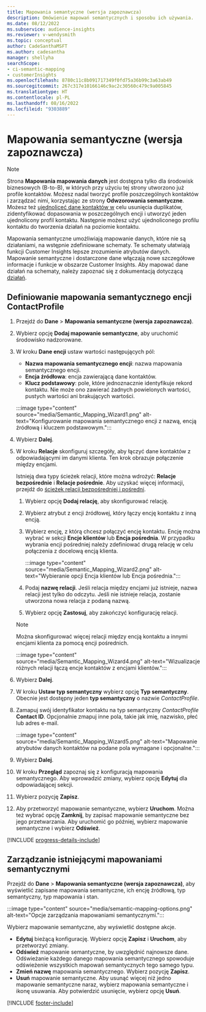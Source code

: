 ```yaml
---
title: Mapowania semantyczne (wersja zapoznawcza)
description: Omówienie mapowań semantycznych i sposobu ich używania.
ms.date: 08/12/2022
ms.subservice: audience-insights
ms.reviewer: v-wendysmith
ms.topic: conceptual
author: CadeSanthaMSFT
ms.author: cadesantha
manager: shellyha
searchScope:
- ci-semantic-mapping
- customerInsights
ms.openlocfilehash: 8780c11c8b091717349f0fd75a36b99c3a63ab49
ms.sourcegitcommit: 267c317e10166146c9ac2c30560c479c9a005845
ms.translationtype: HT
ms.contentlocale: pl-PL
ms.lasthandoff: 08/16/2022
ms.locfileid: "9303889"
---
```

# <a name="semantic-mappings-preview"></a>Mapowania semantyczne (wersja zapoznawcza)

> [!NOTE]
> Strona **Mapowania mapowania danych** jest dostępna tylko dla środowisk biznesowych (B-to-B), w których przy użyciu tej strony utworzono już profile kontaktów. Możesz nadal tworzyć profile poszczególnych kontaktów i zarządzać nimi, korzystając ze strony **Odwzorowania semantyczne**. Możesz też [ujednoliceć dane kontaktów w](data-unification-contacts.md) celu usunięcia duplikatów, zidentyfikować dopasowania w poszczególnych encji i utworzyć jeden ujednolicony profil kontaktu. Następnie możesz użyć ujednoliconego profilu kontaktu do tworzenia działań na poziomie kontaktu.

Mapowania semantyczne umożliwiają mapowanie danych, które nie są działaniami, na wstępnie zdefiniowane schematy. Te schematy ułatwiają funkcji Customer Insights lepsze zrozumienie atrybutów danych. Mapowanie semantyczne i dostarczone dane włączają nowe szczegółowe informacje i funkcje w obszarze Customer Insights. Aby mapować dane działań na schematy, należy zapoznać się z dokumentacją dotyczącą [działań](activities.md).

## <a name="define-a-contactprofile-semantic-entity-mapping"></a>Definiowanie mapowania semantycznego encji ContactProfile

1. Przejdź do **Dane** > **Mapowania semantyczne (wersja zapoznawcza)**.

1. Wybierz opcję **Dodaj mapowanie semantyczne**, aby uruchomić środowisko nadzorowane.

1. W kroku **Dane encji** ustaw wartości następujących pól:

   - **Nazwa mapowania semantycznego encji**: nazwa mapowania semantycznego encji.
   - **Encja źródłowa**: encja zawierającą dane kontaktów.
   - **Klucz podstawowy**: pole, które jednoznacznie identyfikuje rekord kontaktu. Nie może ono zawierać żadnych powielonych wartości, pustych wartości ani brakujących wartości.

   :::image type="content" source="media/Semantic_Mapping_Wizard1.png" alt-text="Konfigurowanie mapowania semantycznego encji z nazwą, encją źródłową i kluczem podstawowym.":::

1. Wybierz **Dalej**.

1. W kroku **Relacje** skonfiguruj szczegóły, aby łączyć dane kontaktów z odpowiadającymi im danymi klienta. Ten krok obrazuje połączenie między encjami.  

   Istnieją dwa typy ścieżek relacji, które można wdrożyć: **Relacje bezpośrednie** i **Relacje pośrednie**. Aby uzyskać więcej informacji, przejdź do [ścieżek relacji bezpośredniej i pośredni](relationships.md#relationship-paths).

   1. Wybierz opcję **Dodaj relację**, aby skonfigurować relację.
   1. Wybierz atrybut z encji źródłowej, który łączy encję kontaktu z inną encją.
   1. Wybierz encję, z którą chcesz połączyć encję kontaktu. Encję można wybrać w sekcji **Encje klientów** lub **Encja pośrednia**. W przypadku wybrania encji pośredniej należy zdefiniować drugą relację w celu połączenia z docelową encją klienta.

      :::image type="content" source="media/Semantic_Mapping_Wizard2.png" alt-text="Wybieranie opcji Encja klientów lub Encja pośrednia.":::

   1. Podaj **nazwę relacji**. Jeśli relacja między encjami już istnieje, nazwa relacji jest tylko do odczytu. Jeśli nie istnieje relacja, zostanie utworzona nowa relacja z podaną nazwą.
   1. Wybierz opcję **Zastosuj**, aby zakończyć konfigurację relacji.

   > [!NOTE]
   > Można skonfigurować więcej relacji między encją kontaktu a innymi encjami klienta za pomocą encji pośrednich.
   
     :::image type="content" source="media/Semantic_Mapping_Wizard4.png" alt-text="Wizualizacje różnych relacji łączą encje kontaktów z encjami klientów.":::

1. Wybierz **Dalej**.

1. W kroku **Ustaw typ semantyczny** wybierz opcję **Typ semantyczny**. Obecnie jest dostępny jeden **typ semantyczny** o nazwie *ContactProfile*.

1. Zamapuj swój identyfikator kontaktu na typ semantyczny *ContactProfile* **Contact ID**. Opcjonalnie zmapuj inne pola, takie jak imię, nazwisko, płeć lub adres e-mail.

   :::image type="content" source="media/Semantic_Mapping_Wizard5.png" alt-text="Mapowanie atrybutów danych kontaktów na podane pola wymagane i opcjonalne.":::

1. Wybierz **Dalej**.

1. W kroku **Przegląd** zapoznaj się z konfiguracją mapowania semantycznego. Aby wprowadzić zmiany, wybierz opcję **Edytuj** dla odpowiadającej sekcji.

1. Wybierz pozycję **Zapisz**.

1. Aby przetworzyć mapowanie semantyczne, wybierz **Uruchom**. Można też wybrać opcję **Zamknij**, by zapisać mapowanie semantyczne bez jego przetwarzania. Aby uruchomić go później, wybierz mapowanie semantyczne i wybierz **Odśwież**.

[!INCLUDE [progress-details-include](includes/progress-details-pane.md)]

## <a name="manage-existing-semantic-mappings"></a>Zarządzanie istniejącymi mapowaniami semantycznymi

Przejdź do **Dane** > **Mapowania semantyczne (wersja zapoznawcza)**, aby wyświetlić zapisane mapowania semantyczne, ich encję źródłową, typ semantyczny, typ mapowania i stan.

:::image type="content" source="media/semantic-mapping-options.png" alt-text="Opcje zarządzania mapowaniami semantycznymi.":::

Wybierz mapowanie semantyczne, aby wyświetlić dostępne akcje.
- **Edytuj** bieżącą konfigurację. Wybierz opcję **Zapisz** i **Uruchom**, aby przetworzyć zmiany.
- **Odśwież** mapowanie semantyczne, by uwzględnić najnowsze dane. Odświeżanie każdego danego mapowania semantycznego spowoduje odświeżenie wszystkich mapowań semantycznych tego samego typu.
- **Zmień nazwę** mapowania semantycznego. Wybierz pozycję **Zapisz**.
- **Usuń** mapowanie semantyczne. Aby usunąć więcej niż jedno mapowanie semantyczne naraz, wybierz mapowania semantyczne i ikonę usuwania. Aby potwierdzić usunięcie, wybierz opcję **Usuń**.

[!INCLUDE [footer-include](includes/footer-banner.md)]
